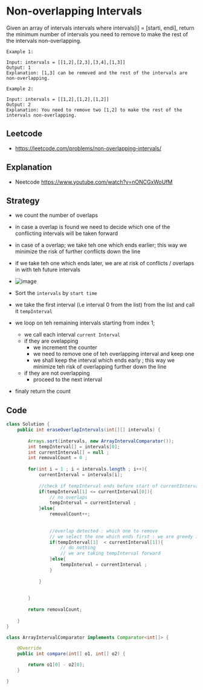 # Non-overlapping Intervals

Given an array of intervals intervals where intervals[i] = [starti, endi], return the minimum number of intervals you need to remove to make the rest of the intervals non-overlapping.

 
````
Example 1:

Input: intervals = [[1,2],[2,3],[3,4],[1,3]]
Output: 1
Explanation: [1,3] can be removed and the rest of the intervals are non-overlapping.
````
````
Example 2:

Input: intervals = [[1,2],[1,2],[1,2]]
Output: 2
Explanation: You need to remove two [1,2] to make the rest of the intervals non-overlapping.
````

## Leetcode
- https://leetcode.com/problems/non-overlapping-intervals/ 

## Explanation 
- Neetcode https://www.youtube.com/watch?v=nONCGxWoUfM 

## Strategy 
- we count the number of overlaps 
- in case a overlap is found we need to decide which one of the conflicting intervals will be taken forward 
- in case of a overlap; we take teh one which ends earlier; this way we minimize the risk of further conflicts down the line
- if we take teh one which ends later, we are at risk of conflicts / overlaps in with teh future intervals
- ![image](https://user-images.githubusercontent.com/8110582/178115121-79b2ee14-23f9-4015-8c49-e5ce45e3ef56.png)


- Sort the `intervals` by `start time`
- we take the first interval (i.e interval 0 from the list) from the list and call it `tempInterval`
- we loop on teh remaining intervals starting from index 1; 
  - we call each interval `current Interval` 
  - if they are ovelapping 
     - we increment the counter
     - we need to remove one of teh overlapping interval and keep one
     - we shall keep the interval which ends early ; this way we minimize teh risk of overlapping further down the line
  - if they are not overlapping 
     - proceed to the next interval      
- finaly return the count

## Code
````java
class Solution {
    public int eraseOverlapIntervals(int[][] intervals) {
        
        Arrays.sort(intervals, new ArrayIntervalComparator());
        int tempInterval[] = intervals[0];
        int currentInterval[] = null ;
        int removalCount = 0 ;
        
        for(int i = 1 ; i < intervals.length ; i++){
            currentInterval = intervals[i];
            
            //check if tempInterval ends before start of currentInterval
            if(tempInterval[1] <= currentInterval[0]){
                // no overlaps
                tempInterval = currentInterval ;
            }else{
                removalCount++;
                
                
                //overlap detected : which one to remove
                // we select the one which ends first : we are greedy in nature
                if(tempInterval[1]  < currentInterval[1]){
                    // do nothing 
                    // we are taking tempInterval forward 
                }else{
                    tempInterval = currentInterval ;
                }
                
            }
            
            
        }
        
        return removalCount;
        
    }
}

class ArrayIntervalComparator implements Comparator<int[]> {

	@Override
	public int compare(int[] o1, int[] o2) {

		return o1[0] - o2[0];
	}

}
````
